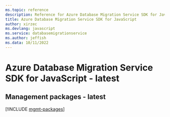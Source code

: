 ```yaml
---
ms.topic: reference
description: Reference for Azure Database Migration Service SDK for JavaScript
title: Azure Database Migration Service SDK for JavaScript
author: xirzec
ms.devlang: javascript
ms.service: databasemigrationservice
ms.author: jeffish
ms.data: 10/11/2022
---
```

# Azure Database Migration Service SDK for JavaScript - latest

## Management packages - latest
[!INCLUDE [mgmt-packages](database-migration-service-mgmt-index.md)]